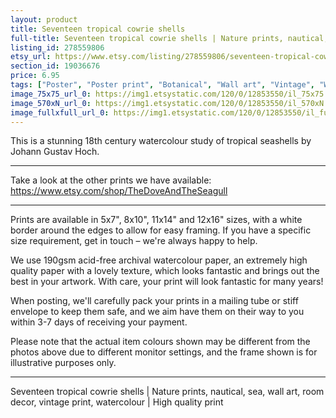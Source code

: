 ```yaml
---
layout: product
title: Seventeen tropical cowrie shells 
full-title: Seventeen tropical cowrie shells | Nature prints, nautical, sea, wall art, room decor, vintage print, watercolour | High quality print
listing_id: 278559806
etsy_url: https://www.etsy.com/listing/278559806/seventeen-tropical-cowrie-shells-nature?utm_source=thedoveandtheseagull&utm_medium=api&utm_campaign=api
section_id: 19036676
price: 6.95
tags: ["Poster", "Poster print", "Botanical", "Wall art", "Vintage", "Watercolour", "Nature", "Botanical art", "Wildlife", "Shells", "Sea", "Marine", "High quality print"]
image_75x75_url_0: https://img1.etsystatic.com/120/0/12853550/il_75x75.1014239159_o2wq.jpg
image_570xN_url_0: https://img1.etsystatic.com/120/0/12853550/il_570xN.1014239159_o2wq.jpg
image_fullxfull_url_0: https://img1.etsystatic.com/120/0/12853550/il_fullxfull.1014239159_o2wq.jpg
---
```

This is a stunning 18th century watercolour study of tropical seashells by Johann Gustav Hoch.

---

Take a look at the other prints we have available:
https://www.etsy.com/shop/TheDoveAndTheSeagull

---

Prints are available in 5x7&quot;, 8x10&quot;, 11x14&quot; and 12x16&quot; sizes, with a white border around the edges to allow for easy framing. If you have a specific size requirement, get in touch – we&#39;re always happy to help.

We use 190gsm acid-free archival watercolour paper, an extremely high quality paper with a lovely texture, which looks fantastic and brings out the best in your artwork. With care, your print will look fantastic for many years!

When posting, we&#39;ll carefully pack your prints in a mailing tube or stiff envelope to keep them safe, and we aim have them on their way to you within 3-7 days of receiving your payment.

Please note that the actual item colours shown may be different from the photos above due to different monitor settings, and the frame shown is for illustrative purposes only.

---

Seventeen tropical cowrie shells | Nature prints, nautical, sea, wall art, room decor, vintage print, watercolour | High quality print
